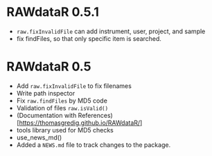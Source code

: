 # RAWdataR 0.5.1

* `raw.fixInvalidFile` can add instrument, user, project, and sample
* fix findFiles, so that only specific item is searched.


# RAWdataR 0.5

* Add `raw.fixInvalidFile` to fix filenames
* Write path inspector
* Fix `raw.findFiles` by MD5 code
* Validation of files `raw.isValid()`
* (Documentation with References)[https://thomasgredig.github.io/RAWdataR/]
* tools library used for MD5 checks
* use_news_md()
* Added a `NEWS.md` file to track changes to the package.
